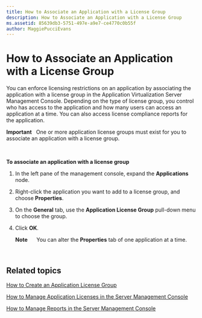 ```yaml
---
title: How to Associate an Application with a License Group
description: How to Associate an Application with a License Group
ms.assetid: 85639db3-5751-497e-a9e7-ce4770c0b55f
author: MaggiePucciEvans
---
```


# How to Associate an Application with a License Group


You can enforce licensing restrictions on an application by associating the application with a license group in the Application Virtualization Server Management Console. Depending on the type of license group, you control who has access to the application and how many users can access an application at a time. You can also access license compliance reports for the application.

**Important**  
One or more application license groups must exist for you to associate an application with a license group.

 

**To associate an application with a license group**

1.  In the left pane of the management console, expand the **Applications** node.

2.  Right-click the application you want to add to a license group, and choose **Properties**.

3.  On the **General** tab, use the **Application License Group** pull-down menu to choose the group.

4.  Click **OK**.

    **Note**  
       You can alter the **Properties** tab of one application at a time.

     

## Related topics


[How to Create an Application License Group](how-to-create-an-application-license-group.md)

[How to Manage Application Licenses in the Server Management Console](how-to-manage-application-licenses-in-the-server-management-console.md)

[How to Manage Reports in the Server Management Console](how-to-manage-reports-in-the-server-management-console.md)

 

 






